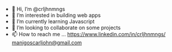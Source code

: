- 👋 Hi, I’m @crljhnmngs
- 👀 I’m interested in building web apps
- 🌱 I’m currently learning Javascript
- 💞️ I’m looking to collaborate on some projects
- 📫 How to reach me ... 
https://www.linkedin.com/in/crljhnmngs/
manigoscarljohn@gmail.com

<!---
crljhnmngs/crljhnmngs is a ✨ special ✨ repository because its `README.md` (this file) appears on your GitHub profile.
You can click the Preview link to take a look at your changes.
--->
